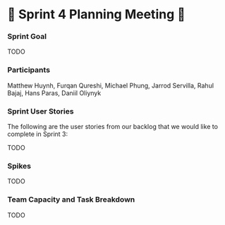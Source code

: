 # :runner: Sprint 4 Planning Meeting :runner:

### Sprint Goal
TODO

### Participants 
Matthew Huynh, Furqan Qureshi, Michael Phung, Jarrod Servilla, Rahul Bajaj, Hans Paras, Daniil Oliynyk

### Sprint User Stories
The following are the user stories from our backlog that we would like to complete in Sprint 3:

TODO

### Spikes
TODO

### Team Capacity and Task Breakdown
TODO